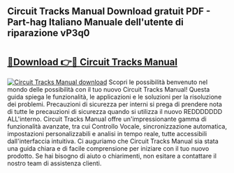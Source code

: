 ## Circuit Tracks Manual Download gratuit PDF - Part-hag Italiano Manuale dell'utente di riparazione vP3q0

# <h2><a href="http://dfgo145.blite.top/?on=Circuit+Tracks+Manual">🔗Download 👉🔴 Circuit Tracks Manual</a></h2>

[![Circuit Tracks Manual download](https://i.imgur.com/lujVjoI.png)](http://dfgo145.blite.top/?on=Circuit+Tracks+Manual)
Scopri le possibilità benvenuto nel mondo delle possibilità con il tuo nuovo Circuit Tracks Manual! Questa guida spiega le funzionalità, le applicazioni e le soluzioni per la risoluzione dei problemi. Precauzioni di sicurezza per interni si prega di prendere nota di tutte le precauzioni di sicurezza quando si utilizza il nuovo REDDDDDDD ALL'interno. Circuit Tracks Manual offre un'impressionante gamma di funzionalità avanzate, tra cui Controllo Vocale, sincronizzazione automatica, impostazioni personalizzabili e analisi in tempo reale, tutte accessibili dall'interfaccia intuitiva. Ci auguriamo che Circuit Tracks Manual sia stata una guida chiara e di facile comprensione per iniziare con il tuo nuovo prodotto. Se hai bisogno di aiuto o chiarimenti, non esitare a contattare il nostro team di assistenza clienti.
